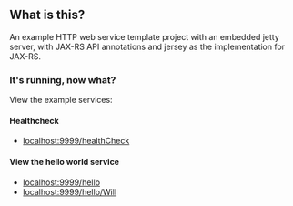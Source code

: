 ## What is this?
An example HTTP web service template project with an embedded jetty server, with JAX-RS API annotations and jersey as the implementation for JAX-RS.
### It's running, now what?
View the example services:

#### Healthcheck
- [localhost:9999/healthCheck](localhost:9999/healthCheck)

#### View the hello world service
- [localhost:9999/hello](localhost:9999/hello)
- [localhost:9999/hello/Will](localhost:9999/hello/Will)
